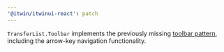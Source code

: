 ```yaml
---
'@itwin/itwinui-react': patch
---
```


`TransferList.Toolbar` implements the previously missing [toolbar pattern](https://www.w3.org/WAI/ARIA/apg/patterns/toolbar/), including the arrow-key navigation functionality.
